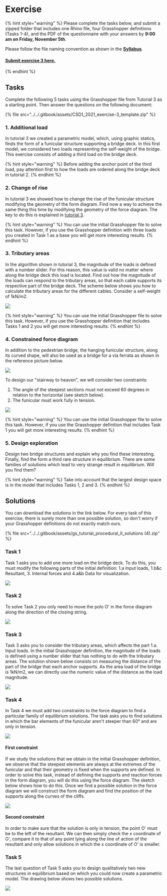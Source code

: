 # Exercise

{% hint style="warning" %}
Please complete the tasks below, and submit a zipped folder that includes one Rhino file, four Grasshopper definitions (Tasks 1-4), and the PDF of the questionnaire with your answers by **9:00 am on Friday, November 5th**.

Please follow the file naming convention as shown in the [**Syllabus**](../../syllabus.md#submissions).

#### [Submit exercise 3 here.](https://www.dropbox.com/request/QPlohOgdeTLfv4Vb2Gfa)
{% endhint %}

## Tasks

Complete the following 5 tasks using the Grasshopper file from Tutorial 3 as a starting point. Then answer the questions on the following document:

{% file src="../../.gitbook/assets/CSD1_2021_exercise-3_template.zip" %}

### 1. Additional load

In tutorial 3 we created a parametric model, which, using graphic statics, finds the form of a funicular structure supporting a bridge deck. In this first model, we considered two loads representing the self-weight of the bridge. This exercise consists of adding a third load on the bridge deck.

{% hint style="warning" %}
Before adding the anchor point of the third load, pay attention first to how the loads are ordered along the bridge deck in tutorial 2.
{% endhint %}

### 2. Change of rise

In tutorial 3 we showed how to change the rise of the funicular structure modifying the geometry of the form diagram. Find now a way to achieve the same thing this time by modifying the geometry of the force diagram. The key to do this is explained in [tutorial 3](../iii.-procedural-gs-ii/tutorial-3.md#4.-changing-the-rise).

{% hint style="warning" %}
You can use the initial Grasshopper file to solve this task. However, if you use the Grasshopper definition with three loads you created in Task 1 as a base you will get more interesting results.
{% endhint %}

### 3. Tributary areas

In the algorithm shown in tutorial 3, the magnitude of the loads is defined with a number slider. For this reason, this value is valid no matter where along the bridge deck this load is located. Find out how the magnitude of the loads can respond to the tributary areas, so that each cable supports its respective part of the bridge deck. The scheme below shows you how to calculate the tributary areas for the different cables. Consider a self-weight of 1kN/m2.

![](<../../.gitbook/assets/5 (1).png>)

{% hint style="warning" %}
You can use the initial Grasshopper file to solve this task. However, if you use the Grasshopper definition that includes Tasks 1 and 2 you will get more interesting results.
{% endhint %}

### 4. Constrained force diagram

In addition to the pedestrian bridge, the hanging funicular structure, along its curved shape, will also be used as a bridge for a via ferrata as shown in the reference picture below.

![](<../../.gitbook/assets/stairway to heaven.jpg>)

To design our "stairway to heaven", we will consider two constraints:

1. The angle of the steepest sections must not exceed 60 degrees in relation to the horizontal (see sketch below).
2. The funicular must work fully in tension.

![](../../.gitbook/assets/6.png)

{% hint style="warning" %}
You can use the initial Grasshopper file to solve this task. However, if you use the Grasshopper definition that includes Task 1 you will get more interesting results.
{% endhint %}

### 5. Design exploration

Design two bridge structures and explain why you find these interesting. Finally, find the form a third rare structure in equilibrium. There are some families of solutions which lead to very strange result in equilibrium. Will you find them?

{% hint style="warning" %}
Take into account that the largest design space is in the model that includes Tasks 1, 2 and 3.
{% endhint %}

## Solutions

You can download the solutions in the link below. For every task of this exercise, there is surely more than one possible solution, so don't worry if your Grasshopper definitions do not exactly match ours.

{% file src="../../.gitbook/assets/gs_tutorial_procedural_II_solutions (4).zip" %}

### Task 1

Task 1 asks you to add one more load on the bridge deck. To do this, you must modify the following parts of the initial definition: 1.a Input loads, 1.b\&c Resultant, 3. Internal forces and 4.a\&b Data for visualization.

![](<../../.gitbook/assets/1 (1).jpg>)

### Task 2

To solve Task 2 you only need to move the polo O' in the force diagram along the direction of the closing string.

![](<../../.gitbook/assets/2 (2).jpg>)

### Task 3

Task 3 asks you to consider the tributary areas, which affects the part 1.a. Input loads. In the initial Grasshopper definition, the magnitude of the loads is defined using a number slider that has nothing to do with the tributary areas. The solution shown below consists on measuring the distance of the part of the bridge that each anchor supports. As the area load of the bridge is 1kN/m2, we can directly use the numeric value of the distance as the load magnitude.

![](../../.gitbook/assets/3.jpg)

### Task 4

In Task 4 we must add two constraints to the force diagram to find a particular family of equilibrium solutions. The task asks you to find solutions in which the bar elements of the funicular aren't steeper than 60° and are only in tension.

![](../../.gitbook/assets/task4\_1.jpg)

#### First constraint

If we study the solutions that we obtain in the initial Grasshopper definition, we observe that the steepest elements are always at the extremes of the funicular and that their geometry is fixed when the supports are defined. In order to solve this task, instead of defining the supports and reaction forces in the form diagram, you will do this using the force diagram. The sketch below shows how to do this. Once we find a possible solution in the force diagram we will construct the form diagram and find the position of the supports along the curves of the cliffs.

![](<../../.gitbook/assets/task4\_2 (3).png>)

#### Second constraint

In order to make sure that the solution is only in tension, the point O' must be to the left of the resultant. We can then simply check the x coordinate of O', compare it to that of any point lying along the line of action of the resultant and only allow solutions in which the x coordinate of O' is smaller.

### Task 5

The last question of Task 5 asks you to design qualitatively two new structures in equilibrium based on which you could now create a parametric model. The drawing below shows two possible solutions.

![](../../.gitbook/assets/task5\_3.png)
